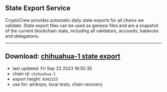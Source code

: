 ## State Export Service
CryptoCrew provides automatic daily state exports for all chains we validate. State export files can be used as genesis files and are a snapshot of the current blockchain state, including all validators, accounts, balances and delegations.

---
**Download: [chihuahua-1 state export](https://dl.ccvalidators.com/SERVICE/chihuahua/chihuahua-1_export_9342225.json)**
---

- last updated: Fri Sep 22 2023 16:55:35
- chain id: `chihuahua-1`
- export height: `9342225`
- use for: airdrops, local tests, chain recovery
